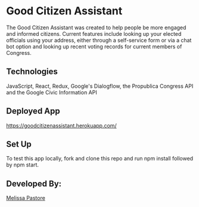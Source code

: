 # Good Citizen Assistant 

The Good Citizen Assistant was created to help people be more engaged and informed citizens. Current features include looking up your elected officials using your address, either through a self-service form or via a chat bot option and looking up recent voting records for current members of Congress. 

## Technologies

JavaScript, React, Redux, Google's Dialogflow, the Propublica Congress API and the Google Civic Information API

## Deployed App 
https://goodcitizenassistant.herokuapp.com/

## Set Up 
To test this app locally, fork and clone this repo and run npm install followed by npm start. 


## Developed By: 
 
[Melissa Pastore](https://www.linkedin.com/in/melissalpastore)
